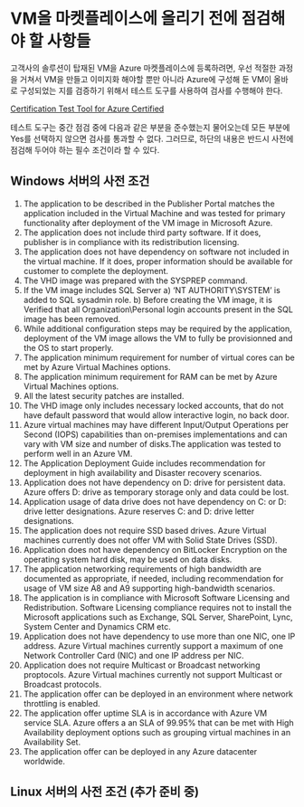 # VM을 마켓플레이스에 올리기 전에 점검해야 할 사항들

고객사의 솔루션이 탑재된 VM을 Azure 마켓플레이스에 등록하려면, 우선 적절한 과정을 거쳐서 VM을 만들고 이미지화 해야할 뿐만 아니라
Azure에 구성해 둔 VM이 올바로 구성되었는 지를 검증하기 위해서 테스트 도구를 사용하여 검사를 수행해야 한다.

[Certification Test Tool for Azure Certified](https://www.microsoft.com/en-us/download/details.aspx?id=44299&wa=wsignin1.0)

테스트 도구는 중간 점검 중에 다음과 같은 부분을 준수했는지 물어오는데 모든 부분에 Yes를 선택하지 않으면 검사를 통과할 수 없다.
그러므로, 하단의 내용은 반드시 사전에 점검해 두어야 하는 필수 조건이라 할 수 있다.

## Windows 서버의 사전 조건

1. The application to be described in the Publisher Portal matches the application included in the Virtual Machine and was tested for primary functionality after deployment of the VM image in Microsoft Azure. 
2. The application does not include third party software. If it does, publisher is in compliance with its redistribution licensing. 
3. The application does not have dependency on software not included in the virtual machine. If it does, proper information should be available for customer to complete the deployment. 
4. The VHD image was prepared with the SYSPREP command. 
5. If the VM image includes SQL Server a) ‘NT AUTHORITY\SYSTEM’ is added to SQL sysadmin role. b) Before creating the VM image, it is Verified that all Organization\Personal login accounts present in the SQL image has been removed. 
6. While additional configuration steps may be required by the application, deployment of the VM image allows the VM to fully be provisionned and the OS to start properly. 
7. The application minimum requirement for number of virtual cores can be met by Azure Virtual Machines options. 
8. The application minimum requirement for RAM can be met by Azure Virtual Machines options. 
9. All the latest security patches are installed. 
10. The VHD image only includes necessary locked accounts, that do not have default password that would allow interactive login, no back door. 
11. Azure virtual machines may have different Input/Output Operations per Second (IOPS) capabilities than on-premises implementations and can vary with VM size and number of disks.The application was tested to perform well in an Azure VM. 
12. The Application Deployment Guide includes recommendation for deployment in high availability and Disaster recovery scenarios. 
13. Application does not have dependency on D: drive for persistent data. Azure offers D: drive as temporary storage only and data could be lost. 
14. Application usage of data drive does not have dependency on C: or D: drive letter designations. Azure reserves C: and D: drive letter designations. 
15. The application does not require SSD based drives. Azure Virtual machines currently does not offer VM with Solid State Drives (SSD). 
16. Application does not have dependency on BitLocker Encryption on the operating system hard disk, may be used on data disks. 
17. The application networking requirements of high bandwidth are documented as appropriate, if needed, including recommendation for usage of VM size A8 and A9 supporting high-bandwidth scenarios. 
18. The application is in compliance with Microsoft Software Licensing and Redistribution. Software Licensing compliance requires not to install the Microsoft applications such as Exchange, SQL Server, SharePoint, Lync, System Center and Dynamics CRM etc. 
19. Application does not have dependency to use more than one NIC, one IP address. Azure Virtual machines currently support a maximum of one Network Controller Card (NIC) and one IP address per NIC. 
20. Application does not require Multicast or Broadcast networking proptocols. Azure Virtual machines currently not support Multicast or Broadcast protocols. 
21. The application offer can be deployed in an environment where network throttling is enabled. 
22. The application offer uptime SLA is in accordance with Azure VM service SLA. Azure offers a an SLA of 99.95% that can be met with High Availability deployment options such as grouping virtual machines in an Availability Set. 
23. The application offer can be deployed in any Azure datacenter worldwide.  

## Linux 서버의 사전 조건 (추가 준비 중)
